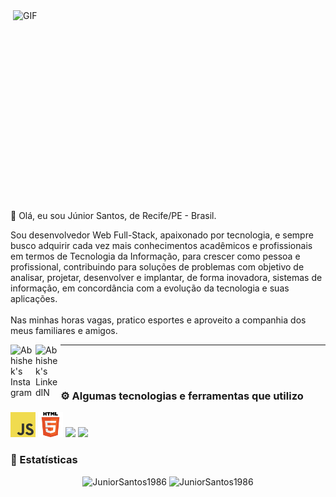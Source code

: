 <img align="right" alt="GIF" src="https://github.com/abhisheknaiidu/abhisheknaiidu/blob/master/code.gif?raw=true" width="500" height="320" />
👋 Olá, eu sou Júnior Santos, de Recife/PE - Brasil.

<br>
 
Sou desenvolvedor Web Full-Stack, apaixonado por tecnologia, e sempre busco adquirir cada vez mais conhecimentos acadêmicos e profissionais em termos de Tecnologia da Informação, para crescer como pessoa e profissional, contribuindo para soluções de problemas com objetivo de analisar, projetar, desenvolver e implantar, de forma inovadora, sistemas de informação, em concordância com a evolução da tecnologia e suas aplicações.
  <br/>
  <br/>
  Nas minhas horas vagas, pratico esportes e aproveito a companhia dos meus familiares e amigos.

<a href="https://www.instagram.com/junior_santos_86/" target="_blank">
  <img align="left" alt="Abhishek's Instagram" width="40px" src="https://raw.githubusercontent.com/hussainweb/hussainweb/main/icons/instagram.png"/>
</a>

<a href="https://www.linkedin.com/in/j%C3%BAnior-santos-838222236/" target="_blank">
  <img align="left" alt="Abhishek's LinkedIN" width="40px" src="https://raw.githubusercontent.com/peterthehan/peterthehan/master/assets/linkedin.svg"/>
</a>
<hr/>
<br/>
<br/>


### ⚙️ Algumas tecnologias e ferramentas que utilizo

<code><img height="40" src="https://raw.githubusercontent.com/github/explore/80688e429a7d4ef2fca1e82350fe8e3517d3494d/topics/javascript/javascript.png"></code>
<code><img height="40" src="https://raw.githubusercontent.com/github/explore/80688e429a7d4ef2fca1e82350fe8e3517d3494d/topics/html/html.png"></code>
<code><img height="40" src="https://avatars1.githubusercontent.com/u/1517864?s=200&v=4"></code>
<code><img height="40" src="https://avatars3.githubusercontent.com/u/18133?s=200&v=4"></code>


### 🚀 Estatísticas

<p align="center">  
 <img src="https://github-readme-stats.vercel.app/api?username=JuniorSantos1986&show_icons=true&theme=radical" alt="JuniorSantos1986"/> 
  <img src="https://github-readme-stats.vercel.app/api/top-langs/?username=JuniorSantos1986&layout=compact&theme=radical" alt="JuniorSantos1986"
</p>


